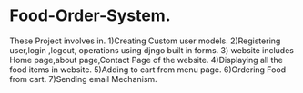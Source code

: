 # Food-Order-System.
These Project involves in.
1)Creating Custom user models. 
2)Registering user,login ,logout, operations using djngo built in forms.
3) website includes Home page,about page,Contact Page of the website.
4)Displaying all the food items in website.
5)Adding to cart from menu page. 
6)Ordering Food from cart. 
7)Sending email Mechanism.
